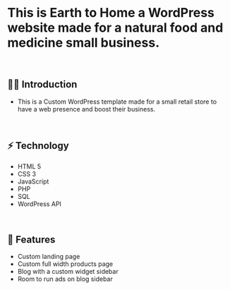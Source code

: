 ![]()

# This is Earth to Home a WordPress website made for a natural food and medicine small business.

<br>

## 🙋‍♂️ Introduction 

- This is a Custom WordPress template made for a small retail store to have a web presence and boost their business.   

<br>

## ⚡ Technology
- HTML 5
- CSS 3
- JavaScript
- PHP
- SQL
- WordPress API

<br>

## 📜 Features
- Custom landing page
- Custom full width products page
- Blog with a custom widget sidebar 
- Room to run ads on blog sidebar
